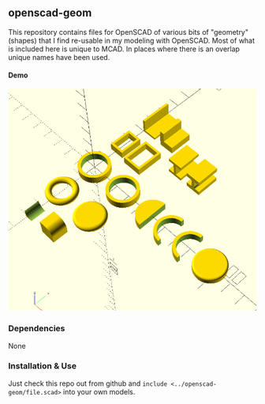 ## openscad-geom

This repository contains files for OpenSCAD of various bits of "geometry" (shapes) that I find re-usable in my modeling with OpenSCAD.  Most of what is included here is unique to MCAD.  In places where there is an overlap unique names have been used.

#### Demo

![alt text](https://raw.githubusercontent.com/tstone/openscad-geom/master/demo.png)

### Dependencies

None

### Installation & Use

Just check this repo out from github and `include <../openscad-geom/file.scad>` into your own models.
